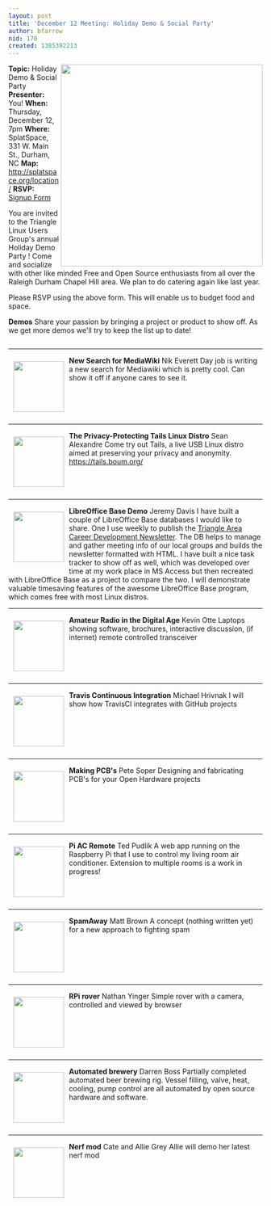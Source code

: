 ```yaml
---
layout: post
title: 'December 12 Meeting: Holiday Demo & Social Party'
author: bfarrow
nid: 170
created: 1385392213
---
```

<img src="http://trilug.org/~bfarrow/linux-kernel-2.6.34.png" align=right height=400>
<strong>Topic:</strong> Holiday Demo & Social Party
<strong>Presenter:</strong> You!
<strong>When:</strong> Thursday, December 12, 7pm
<strong>Where:</strong> SplatSpace, 331 W. Main St., Durham, NC
<strong>Map:</strong> <a href="http://splatspace.org/location/" >http://splatspace.org/location/</a>
<strong>RSVP:</strong> <a href="https://docs.google.com/forms/d/1_pkyGtQE6ULnYcbFAFq5lj49s2x6eV5tNMNs7oN-Nko/viewform">Signup Form</a>
<!-- <strong>Photos:</strong> <a href="" ></a>
<strong>Video:</strong> <a href="" >Youtube</a> -->

You are invited to the Triangle Linux Users Group's annual Holiday Demo Party ! Come and socialize with other like minded Free and Open Source enthusiasts from all over the Raleigh Durham Chapel Hill area. We plan to do catering again like last year.

Please RSVP using the above form. This will enable us to budget food and space.

<strong>Demos</strong>
Share your passion by bringing a project or product to show off. As we get more demos we'll try to keep the list up to date!

<div style="clear:both"></div> 
<hr>
<img src="http://upload.wikimedia.org/wikipedia/commons/8/81/Wikimedia-logo.svg" style="border:0px;margin:10px;float:left;height:100px;">
<strong>New Search for MediaWiki</strong>
Nik Everett
Day job is writing a new search for Mediawiki which is pretty cool.  Can show it off if anyone cares to see it.

<div style="clear:both"></div>
<hr>
<img src="https://www.torproject.org/images/icon-Tails.jpg" style="border:0px;margin:10px;float:left;height:100px;">
<strong>The Privacy-Protecting Tails Linux Distro</strong>
Sean Alexandre
Come try out Tails, a live USB Linux distro aimed at preserving your privacy and anonymity. <a href="https://tails.boum.org/">https://tails.boum.org/</a>

<div style="clear:both"></div>
<hr>
<img src="http://upload.wikimedia.org/wikipedia/commons/6/6a/LibreOffice_3.3.1_Base_Icon.png" style="border:0px;margin:10px;float:left;height:100px;">
<strong>LibreOffice Base Demo</strong>
Jeremy Davis
I have built a couple of LibreOffice Base databases I would like to share. One I use weekly to publish the <a href="http://rtpnet.org/mailman/listinfo/ieee-jhc">Triangle Area Career Development Newsletter</a>. The DB helps to manage and gather meeting info of our local groups and builds the newsletter formatted with HTML. I have built a nice task tracker to show off as well, which was developed over time at my work place in MS Access but then recreated with LibreOffice Base as a project to compare the two. I will demonstrate valuable timesaving features of the awesome LibreOffice Base program, which comes free with most Linux distros.

<div style="clear:both"></div>
<hr>
<img src="http://www.arrl.org/shop/images/P/8195.jpg" style="border:0px;margin:10px;float:left;height:100px;">
<strong>Amateur Radio in the Digital Age</strong>
Kevin Otte
Laptops showing software, brochures, interactive discussion, (if internet) remote controlled transceiver

<div style="clear:both"></div>
<hr>
<img src="http://www.warp1337.com/sites/www.warp1337.com/files/travis-logo.png" style="border:0px;margin:10px;float:left;height:100px;">
<strong>Travis Continuous Integration</strong>
Michael Hrivnak
I will show how TravisCI integrates with GitHub projects

<div style="clear:both"></div>
<hr>
<img src="http://www.adafruit.com/adablog/wp-content/uploads/2011/04/oshw-logo2.jpg" style="border:0px;margin:10px;float:left;height:100px;">
<strong>Making PCB's</strong>
Pete Soper
Designing and fabricating PCB's for your Open Hardware projects

<div style="clear:both"></div>
<hr>
<img src="http://www.raspberrypi.org/wp-content/uploads/2012/03/Raspi_Colour_R.png" style="border:0px;margin:10px;float:left;height:100px;">
<strong>Pi AC Remote</strong>
Ted Pudlik
A web app running on the Raspberry Pi that I use to control my living room air conditioner.  Extension to multiple rooms is a work in progress!

<div style="clear:both"></div>
<hr>
<img src="http://tug2.net/randomphotos/spam1.jpg" style="border:0px;margin:10px;float:left;height:100px;">
<strong>SpamAway</strong>
Matt Brown
A concept (nothing written yet) for a new approach to fighting spam

<div style="clear:both"></div>
<hr>
<img src="http://www.raspberrypi.org/wp-content/uploads/2012/03/Raspi_Colour_R.png" style="border:0px;margin:10px;float:left;height:100px;">
<strong>RPi rover</strong>
Nathan Yinger
Simple rover with a camera, controlled and viewed by browser

<div style="clear:both"></div>
<hr>
<img src="http://wiki.splatspace.org/splatlogo2.png" style="border:0px;margin:10px;float:left;height:100px;">
<strong>Automated brewery</strong>
Darren Boss
Partially completed automated beer brewing rig. Vessel filling, valve, heat, cooling, pump control are all automated by open source hardware and software.

<div style="clear:both"></div>
<hr>
<img src="http://nerff.webs.com/NerfLogo.gif" style="border:0px;margin:10px;float:left;height:100px;">
<strong>Nerf mod</strong>
Cate and Allie Grey
Allie will demo her latest nerf mod
